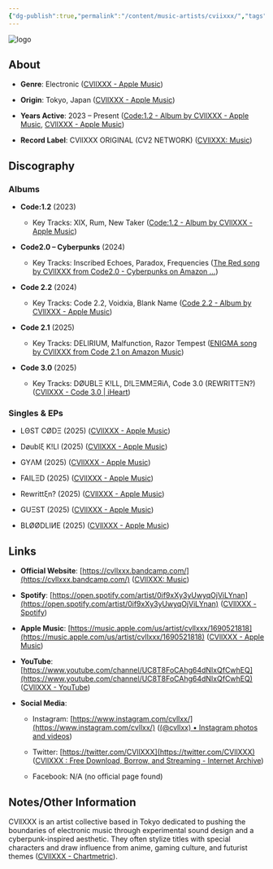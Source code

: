 ```yaml
---
{"dg-publish":true,"permalink":"/content/music-artists/cviixxx/","tags":["#MusicArtist"],"noteIcon":"","created":"2025-08-28T23:54:14.426+02:00","updated":"2025-04-28T17:20:39.672+02:00"}
---
```



<img src="/img/MALOGO/CVIIXXX.png" alt="logo" class="round-img round-img-200">

## About

- **Genre**: Electronic ([‎CVllXXX - Apple Music](https://music.apple.com/us/artist/cvllxxx/1690521818))
    
- **Origin**: Tokyo, Japan ([‎CVllXXX - Apple Music](https://music.apple.com/us/artist/cvllxxx/1690521818))
    
- **Years Active**: 2023 – Present ([‎Code:1.2 - Album by CVllXXX - Apple Music](https://music.apple.com/ng/album/code-1-2/1714403911?utm_source=chatgpt.com), [‎CVllXXX - Apple Music](https://music.apple.com/us/artist/cvllxxx/1690521818))
    
- **Record Label**: CVllXXX ORIGINAL (CV2 NETWORK) ([CVllXXX: Music](https://cvllxxx.bandcamp.com/?utm_source=chatgpt.com))
    

## Discography

### Albums

- **Code:1.2** (2023)
    
    - Key Tracks: XIX, Rum, New Taker ([‎Code:1.2 - Album by CVllXXX - Apple Music](https://music.apple.com/ng/album/code-1-2/1714403911?utm_source=chatgpt.com))
        
- **Code2.0 – Cyberpunks** (2024)
    
    - Key Tracks: Inscribed Echoes, Paradox, Frequencies ([The Red song by CVllXXX from Code2.0 - Cyberpunks on Amazon ...](https://music.amazon.co.uk/tracks/B0D9NYTWM9?utm_source=chatgpt.com))
        
- **Code 2.2** (2024)
    
    - Key Tracks: Code 2.2, Voidxia, Blank Name ([‎Code 2.2 - Album by CVllXXX - Apple Music](https://music.apple.com/us/album/code-2-2/1782200438?utm_source=chatgpt.com))
        
- **Code 2.1** (2025)
    
    - Key Tracks: DELIRIUM, Malfunction, Razor Tempest ([ENIGMA song by CVllXXX from Code 2.1 on Amazon Music](https://music.amazon.com/tracks/B0DNTQFPFB?utm_source=chatgpt.com))
        
- **Code 3.0** (2025)
    
    - Key Tracks: DØUBLΞ K!LL, D!LΞMMΞЯiΛ, Code 3.0 (REWRITTΞN?) ([CVllXXX - Code 3.0 | iHeart](https://www.iheart.com/artist/cvllxxx-41390550/albums/code-30-320876158/?utm_source=chatgpt.com))
        

### Singles & EPs

- LΘST CØDΞ (2025) ([‎CVllXXX - Apple Music](https://music.apple.com/us/artist/cvllxxx/1690521818))
    
- Døublξ K!Ll (2025) ([‎CVllXXX - Apple Music](https://music.apple.com/us/artist/cvllxxx/1690521818))
    
- GYΛM (2025) ([‎CVllXXX - Apple Music](https://music.apple.com/us/artist/cvllxxx/1690521818))
    
- FAILΞD (2025) ([‎CVllXXX - Apple Music](https://music.apple.com/us/artist/cvllxxx/1690521818))
    
- Rewrittξn? (2025) ([‎CVllXXX - Apple Music](https://music.apple.com/us/artist/cvllxxx/1690521818))
    
- GUΞST (2025) ([‎CVllXXX - Apple Music](https://music.apple.com/us/artist/cvllxxx/1690521818))
    
- BLØØDLIИE (2025) ([‎CVllXXX - Apple Music](https://music.apple.com/us/artist/cvllxxx/1690521818))
    

## Links

- **Official Website**: [https://cvllxxx.bandcamp.com/](https://cvllxxx.bandcamp.com/) ([CVllXXX: Music](https://cvllxxx.bandcamp.com/?utm_source=chatgpt.com))
    
- **Spotify**: [https://open.spotify.com/artist/0if9xXy3yUwyqOjViLYnan](https://open.spotify.com/artist/0if9xXy3yUwyqOjViLYnan) ([CVllXXX - Spotify](https://open.spotify.com/artist/0if9xXy3yUwyqOjViLYnan?utm_source=chatgpt.com))
    
- **Apple Music**: [https://music.apple.com/us/artist/cvllxxx/1690521818](https://music.apple.com/us/artist/cvllxxx/1690521818) ([CVllXXX - Apple Music](https://music.apple.com/us/artist/cvllxxx/1690521818?utm_source=chatgpt.com))
    
- **YouTube**: [https://www.youtube.com/channel/UC8T8FoCAhg64dNIxQfCwhEQ](https://www.youtube.com/channel/UC8T8FoCAhg64dNIxQfCwhEQ) ([CVllXXX - YouTube](https://www.youtube.com/channel/UC8T8FoCAhg64dNIxQfCwhEQ?utm_source=chatgpt.com))
    
- **Social Media**:
    
    - Instagram: [https://www.instagram.com/cvllxx/](https://www.instagram.com/cvllxx/) ([(@cvllxx) • Instagram photos and videos](https://www.instagram.com/cvllxx/?hl=en&utm_source=chatgpt.com))
        
    - Twitter: [https://twitter.com/CVllXXX](https://twitter.com/CVllXXX) ([CVllXXX : Free Download, Borrow, and Streaming - Internet Archive](https://archive.org/details/youtube-sAsLk-mhw3Y?utm_source=chatgpt.com))
        
    - Facebook: N/A (no official page found)
        

## Notes/Other Information

CVllXXX is an artist collective based in Tokyo dedicated to pushing the boundaries of electronic music through experimental sound design and a cyberpunk-inspired aesthetic. They often stylize titles with special characters and draw influence from anime, gaming culture, and futurist themes ([CVllXXX - Chartmetric](https://app.chartmetric.com/artist/11784171?utm_source=chatgpt.com)).